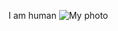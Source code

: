 I am human
![My photo](https://github.com/NikolayChegivarov/My-portfolio/blob/main/operator-evm2.jpg)
